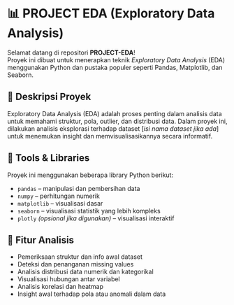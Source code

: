 # 📊 PROJECT EDA (Exploratory Data Analysis)

Selamat datang di repositori **PROJECT-EDA**!  
Proyek ini dibuat untuk menerapkan teknik *Exploratory Data Analysis* (EDA) menggunakan Python dan pustaka populer seperti Pandas, Matplotlib, dan Seaborn.

## 📁 Deskripsi Proyek

Exploratory Data Analysis (EDA) adalah proses penting dalam analisis data untuk memahami struktur, pola, outlier, dan distribusi data. Dalam proyek ini, dilakukan analisis eksplorasi terhadap dataset [*isi nama dataset jika ada*] untuk menemukan insight dan memvisualisasikannya secara informatif.

## 🧰 Tools & Libraries

Proyek ini menggunakan beberapa library Python berikut:

- `pandas` – manipulasi dan pembersihan data
- `numpy` – perhitungan numerik
- `matplotlib` – visualisasi dasar
- `seaborn` – visualisasi statistik yang lebih kompleks
- `plotly` *(opsional jika digunakan)* – visualisasi interaktif

## 📌 Fitur Analisis

- Pemeriksaan struktur dan info awal dataset
- Deteksi dan penanganan missing values
- Analisis distribusi data numerik dan kategorikal
- Visualisasi hubungan antar variabel
- Analisis korelasi dan heatmap
- Insight awal terhadap pola atau anomali dalam data

